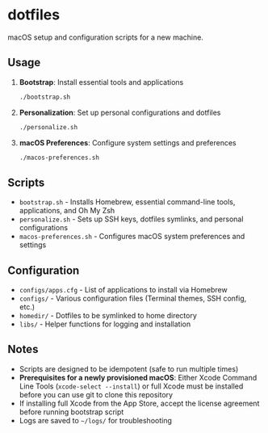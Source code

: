 # dotfiles

macOS setup and configuration scripts for a new machine.

## Usage

1. **Bootstrap**: Install essential tools and applications

   ```bash
   ./bootstrap.sh
   ```

2. **Personalization**: Set up personal configurations and dotfiles

   ```bash
   ./personalize.sh
   ```

3. **macOS Preferences**: Configure system settings and preferences

   ```bash
   ./macos-preferences.sh
   ```

## Scripts

- `bootstrap.sh` - Installs Homebrew, essential command-line tools, applications, and Oh My Zsh
- `personalize.sh` - Sets up SSH keys, dotfiles symlinks, and personal configurations
- `macos-preferences.sh` - Configures macOS system preferences and settings

## Configuration

- `configs/apps.cfg` - List of applications to install via Homebrew
- `configs/` - Various configuration files (Terminal themes, SSH config, etc.)
- `homedir/` - Dotfiles to be symlinked to home directory
- `libs/` - Helper functions for logging and installation

## Notes

- Scripts are designed to be idempotent (safe to run multiple times)
- **Prerequisites for a newly provisioned macOS**: Either Xcode Command Line Tools (`xcode-select --install`) or full Xcode must be installed before you can use git to clone this repository
- If installing full Xcode from the App Store, accept the license agreement before running bootstrap script
- Logs are saved to `~/logs/` for troubleshooting
